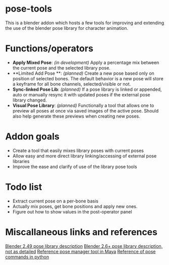 # pose-tools
This is a blender addon which hosts a few tools for improving and extending the use of the blender pose library for character animation.

# Functions/operators
- **Apply Mixed Pose**: *(in development)* Apply a percentage mix between the current pose and the selected library pose.
- **Limited Add Pose **: *(planned)* Create a new pose based only on position of selected bones. The default behavior is a new pose will store a keyframe for all bone channels, selected/visible or not.
- **Sync-linked Pose Lib**: *(planned)* If a pose library is linked or appended, auto or manually resync it with updated poses if the external pose library changed.
- **Visual Pose Library**: *(planned)* Functionally a tool that allows one to preview all poses at once via saved images of the active pose. Should also help generate these previews when creating new poses.

# Addon goals
- Create a tool that easily mixes library poses with current poses
- Allow easy and more direct library linking/accessing of external pose libraries
- Improve the ease and clarify of use of the library pose tools

# Todo list
- Extract current pose on a per-bone basis
- Actually mix poses, get bone positions and apply new ones.
- Figure out how to show values in the post-operator panel


# Miscallaneous links and references
[Blender 2.49 pose library description](http://wiki.blender.org/index.php/Doc:2.4/Manual/Rigging/Posing/Pose_Library)
[Blender 2.6+ pose library description, not as detailed](http://wiki.blender.org/index.php/Doc:2.6/Manual/Rigging/Posing/Pose_Library)
[Reference pose manager tool in Maya](https://www.youtube.com/watch?v=e4MY8Ar0k7g)
[Reference of pose commands in python](http://www.blender.org/api/blender_python_api_2_59_0/bpy.ops.pose.html)